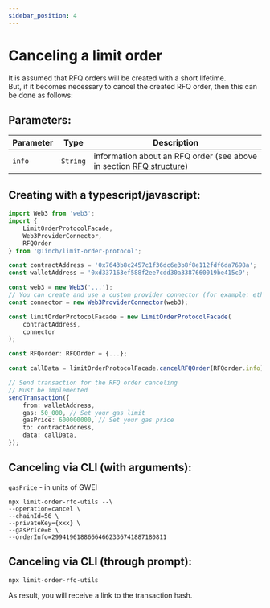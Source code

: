 ```yaml
---
sidebar_position: 4
---
```


# Canceling a limit order

It is assumed that RFQ orders will be created with a short lifetime.  
But, if it becomes necessary to cancel the created RFQ order, then this can be done as follows:

## Parameters:

| Parameter | Type     | Description                                                                                           |
| --------- | -------- | ----------------------------------------------------------------------------------------------------- |
| `info`    | `String` | information about an RFQ order (see above in section [RFQ structure](./limit-order-rfq-structure.md)) |

## Creating with a typescript/javascript:

```typescript
import Web3 from 'web3';
import {
    LimitOrderProtocolFacade,
    Web3ProviderConnector,
    RFQOrder
} from '@1inch/limit-order-protocol';

const contractAddress = '0x7643b8c2457c1f36dc6e3b8f8e112fdf6da7698a';
const walletAddress = '0xd337163ef588f2ee7cdd30a3387660019be415c9';

const web3 = new Web3('...');
// You can create and use a custom provider connector (for example: ethers)
const connector = new Web3ProviderConnector(web3);

const limitOrderProtocolFacade = new LimitOrderProtocolFacade(
    contractAddress,
    connector
);

const RFQorder: RFQOrder = {...};

const callData = limitOrderProtocolFacade.cancelRFQOrder(RFQorder.info);

// Send transaction for the RFQ order canceling
// Must be implemented
sendTransaction({
    from: walletAddress,
    gas: 50_000, // Set your gas limit
    gasPrice: 600000000, // Set your gas price
    to: contractAddress,
    data: callData,
});
```

## Canceling via CLI (with arguments):

`gasPrice` - in units of GWEI

```shell
npx limit-order-rfq-utils --\
--operation=cancel \
--chainId=56 \
--privateKey={xxx} \
--gasPrice=6 \
--orderInfo=29941961886664662336741887180811
```

## Canceling via CLI (through prompt):

```shell
npx limit-order-rfq-utils
```

As result, you will receive a link to the transaction hash.
